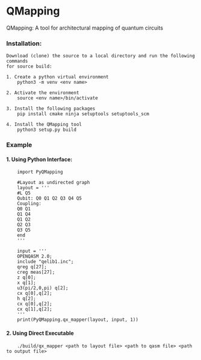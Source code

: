 # QMapping

QMapping: A tool for architectural mapping of quantum circuits

### Installation:
    Download (clone) the source to a local directory and run the following commands
    for source build:

    1. Create a python virtual environment
        python3 -m venv <env name> 

    2. Activate the environment
        source <env name>/bin/activate

    3. Install the following packages 
        pip install cmake ninja setuptools setuptools_scm 

    4. Install the QMapping tool
        python3 setup.py build 

### Example
    
####    1. Using Python Interface:

        import PyQMapping
        
        #Layout as undirected graph
        layout = '''
        #L Q5
        Qubit: Q0 Q1 Q2 Q3 Q4 Q5 
        Coupling:
        Q0 Q1
        Q1 Q4
        Q1 Q2
        Q2 Q3
        Q3 Q5
        end
        '''

        input = '''
        OPENQASM 2.0;
        include "qelib1.inc";
        qreg q[27];
        creg meas[27];
        z q[0];
        x q[1];
        u3(pi/2,0,pi) q[2];
        cx q[0],q[2];
        h q[2];
        cx q[0],q[2];
        cx q[1],q[2];
        '''
        print(PyQMapping.qx_mapper(layout, input, 1))

####    2. Using Direct Executable

        ./build/qx_mapper <path to layout file> <path to qasm file> <path to output file> 
